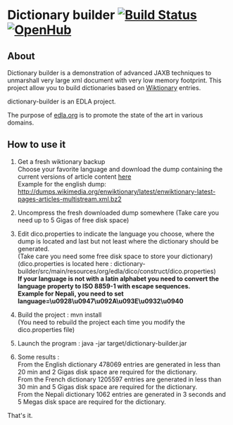 # Dictionary builder [![Build Status](https://buildhive.cloudbees.com/job/newca12/job/dictionary-builder/badge/icon)](https://buildhive.cloudbees.com/job/newca12/job/dictionary-builder/) [![OpenHub](http://www.openhub.net/p/dictionary-builder/widgets/project_thin_badge.gif)](https://www.openhub.net/p/dictionary-builder)
## About ##
Dictionary builder is a demonstration of advanced JAXB techniques to unmarshall very large xml document with very low memory footprint. 
This project allow you to build dictionaries based on [Wiktionary](http://www.wiktionary.org/) entries.   

dictionary-builder is an EDLA project.

The purpose of [edla.org](http://www.edla.org) is to promote the state of the art in various domains.

## How to use it ##

1. Get a fresh wiktionary backup   
Choose your favorite language and download the dump containing the current versions of article content [here](http://download.wikimedia.org/backup-index.html)  
Example for the english dump:
http://dumps.wikimedia.org/enwiktionary/latest/enwiktionary-latest-pages-articles-multistream.xml.bz2

2. Uncompress the fresh downloaded dump somewhere
(Take care you need up to 5 Gigas of free disk space)

3. Edit dico.properties to indicate the language you choose, where the dump is located and last but not least where the dictionary should be generated.  
(Take care you need some free disk space to store your dictionary)  
(dico.properties is located here : dictionary-builder/src/main/resources/org/edla/dico/construct/dico.properties)  
**If your language is not with a latin alphabet you need to convert the language property to ISO 8859-1 with escape sequences.**  
**Example for Nepali, you need to set language=\u0928\u0947\u092A\u093E\u0932\u0940**

4. Build the project : mvn install  
(You need to rebuild the project each time you modify the dico.properties file)

5. Launch the program :  java -jar target/dictionary-builder.jar

6. Some results :  
From the English dictionary 478069 entries are generated in less than 20 min and 2 Gigas disk space are required for the dictionary.  
From the French dictionary 1205597 entries are generated in less than 30 min and 5 Gigas disk space are required for the dictionary.   
From the Nepali dictionary 1062 entries are generated in 3 seconds and 5 Megas disk space are required for the dictionary.  

That's it.
